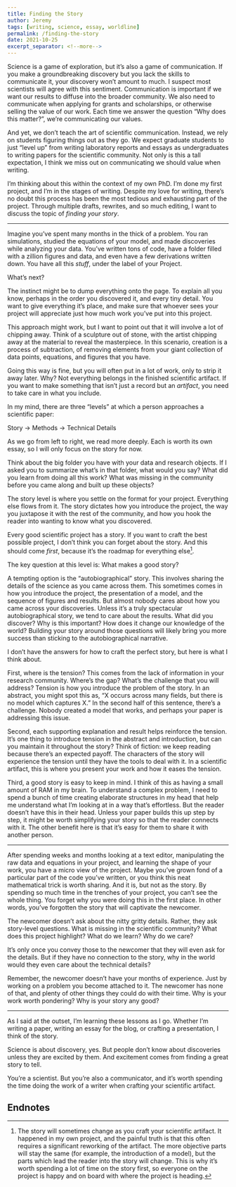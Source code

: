 ```yaml
---
title: Finding the Story
author: Jeremy
tags: [writing, science, essay, worldline]
permalink: /finding-the-story
date: 2021-10-25
excerpt_separator: <!--more-->
---
```


Science is a game of exploration, but it’s also a game of communication. If you make a groundbreaking discovery but you lack the skills to communicate it, your discovery won’t amount to much. I suspect most scientists will agree with this sentiment. Communication is important if we want our results to diffuse into the broader community. We also need to communicate when applying for grants and scholarships, or otherwise selling the value of our work. Each time we answer the question “Why does this matter?”, we’re communicating our values.

And yet, we don’t teach the art of scientific communication. Instead, we rely on students figuring things out as they go. We expect graduate students to just “level up” from writing laboratory reports and essays as undergraduates to writing papers for the scientific community. Not only is this a tall expectation, I think we miss out on communicating we should value when writing.

I’m thinking about this within the context of my own PhD. I’m done my first project, and I’m in the stages of writing. Despite my love for writing, there’s no doubt this process has been the most tedious and exhausting part of the project. Through multiple drafts, rewrites, and so much editing, I want to discuss the topic of *finding your story*.

<!--more-->

---

Imagine you’ve spent many months in the thick of a problem. You ran simulations, studied the equations of your model, and made discoveries while analyzing your data. You’ve written tons of code, have a folder filled with a zillion figures and data, and even have a few derivations written down. You have all this *stuff*, under the label of your Project.

What’s next?

The instinct might be to dump everything onto the page. To explain all you know, perhaps in the order you discovered it, and every tiny detail. You want to give everything it’s place, and make sure that whoever sees your project will appreciate just how much work you’ve put into this project.

This approach might work, but I want to point out that it will involve a lot of chipping away. Think of a sculpture out of stone, with the artist chipping away at the material to reveal the masterpiece. In this scenario, creation is a process of subtraction, of removing elements from your giant collection of data points, equations, and figures that you have.

Going this way is fine, but you will often put in a lot of work, only to strip it away later. Why? Not everything belongs in the finished scientific artifact. If you want to make something that isn’t just a record but an *artifact*, you need to take care in what you include.

In my mind, there are three “levels” at which a person approaches a scientific paper:

Story -> Methods -> Technical Details

As we go from left to right, we read more deeply. Each is worth its own essay, so I will only focus on the story for now.

Think about the big folder you have with your data and research objects. If I asked you to summarize what’s in that folder, what would you say? What did you learn from doing all this work? What was missing in the community before you came along and built up these objects?

The story level is where you settle on the format for your project. Everything else flows from it. The story dictates how you introduce the project, the way you juxtapose it with the rest of the community, and how you hook the reader into wanting to know what you discovered.

Every good scientific project has a story. If you want to craft the best possible project, I don’t think you can forget about the story. And this should come *first*, because it’s the roadmap for everything else[^1].

The key question at this level is: What makes a good story?

A tempting option is the “autobiographical” story. This involves sharing the details of the science as you came across them. This sometimes comes in how you introduce the project, the presentation of a model, and the sequence of figures and results. But almost nobody cares about how you came across your discoveries. Unless it’s a truly spectacular autobiographical story, we tend to care about the results. What did you discover? Why is this important? How does it change our knowledge of the world? Building your story around those questions will likely bring you more success than sticking to the autobiographical narrative.

I don’t have the answers for how to craft the perfect story, but here is what I think about.

First, where is the tension? This comes from the lack of information in your research community. Where’s the gap? What’s the challenge that you will address? Tension is how you introduce the problem of the story. In an abstract, you might spot this as, “X occurs across many fields, but there is no model which captures X.” In the second half of this sentence, there’s a challenge. Nobody created a model that works, and perhaps your paper is addressing this issue.

Second, each supporting explanation and result helps reinforce the tension. It’s one thing to introduce tension in the abstract and introduction, but can you maintain it throughout the story? Think of fiction: we keep reading because there’s an expected payoff. The characters of the story will experience the tension until they have the tools to deal with it. In a scientific artifact, this is where you present your work and how it eases the tension.

Third, a good story is easy to keep in mind. I think of this as having a small amount of RAM in my brain. To understand a complex problem, I need to spend a bunch of time creating elaborate structures in my head that help me understand what I’m looking at in a way that’s effortless. But the reader doesn’t have this in their head. Unless your paper builds this up step by step, it might be worth simplifying your story so that the reader connects with it. The other benefit here is that it’s easy for them to share it with another person.

----

After spending weeks and months looking at a text editor, manipulating the raw data and equations in your project, and learning the shape of your work, you have a micro view of the project. Maybe you’ve grown fond of a particular part of the code you’ve written, or you think this neat mathematical trick is worth sharing. And it is, but not as the story. By spending so much time in the trenches of your project, you can’t see the whole thing. You forget why you were doing this in the first place. In other words, you’ve forgotten the story that will captivate the newcomer.

The newcomer doesn’t ask about the nitty gritty details. Rather, they ask story-level questions. What is missing in the scientific community? What does this project highlight? What do we learn? Why do we care?

It’s only once you convey those to the newcomer that they will even ask for the details. But if they have no connection to the story, why in the world would they even care about the technical details?

Remember, the newcomer doesn’t have your months of experience. Just by working on a problem you become attached to it. The newcomer has none of that, and plenty of other things they could do with their time. Why is your work worth pondering? Why is your story any good?

---

As I said at the outset, I’m learning these lessons as I go. Whether I’m writing a paper, writing an essay for the blog, or crafting a presentation, I think of the story. 

Science is about discovery, yes. But people don’t know about discoveries unless they are excited by them. And excitement comes from finding a great story to tell.

You’re a scientist. But you’re also a communicator, and it’s worth spending the time doing the work of a writer when crafting your scientific artifact.

## Endnotes

[^1]: The story will sometimes change as you craft your scientific artifact. It happened in my own project, and the painful truth is that this often requires a significant reworking of the artifact. The more objective parts will stay the same (for example, the introduction of a model), but the parts which lead the reader into the story will change. This is why it’s worth spending a lot of time on the story first, so everyone on the project is happy and on board with where the project is heading.

